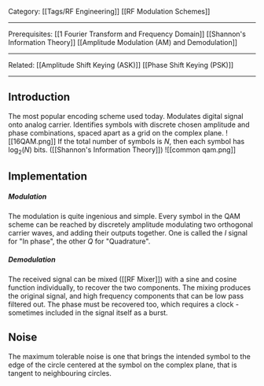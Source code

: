 Category: [[Tags/RF Engineering]] [[RF Modulation Schemes]]
___
Prerequisites: [[1 Fourier Transform and Frequency Domain]] [[Shannon's Information Theory]] [[Amplitude Modulation (AM) and Demodulation]]
___
Related: [[Amplitude Shift Keying (ASK)]] [[Phase Shift Keying (PSK)]]
___
## Introduction
The most popular encoding scheme used today. Modulates digital signal onto analog carrier. Identifies symbols with discrete chosen amplitude and phase combinations, spaced apart as a grid on the complex plane. 
![[16QAM.png]]
If the total number of symbols is $N$, then each symbol has $\log_2(N)$ bits. ([[Shannon's Information Theory]])
![[common qam.png]]
## Implementation
##### Modulation
The modulation is quite ingenious and simple. Every symbol in the QAM scheme can be reached by discretely amplitude modulating two orthogonal carrier waves, and adding their outputs together. One is called the $I$ signal for "In phase", the other $Q$ for "Quadrature". 
##### Demodulation
The received signal can be mixed ([[RF Mixer]]) with a sine and cosine function individually, to recover the two components. The mixing produces the original signal, and high frequency components that can be low pass filtered out. The phase must be recovered too, which requires a clock - sometimes included in the signal itself as a burst. 
## Noise
The maximum tolerable noise is one that brings the intended symbol to the edge of the circle centered at the symbol on the complex plane, that is tangent to neighbouring circles. 